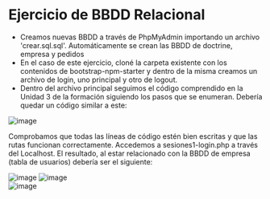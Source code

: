 # Ejercicio de BBDD Relacional 

- Creamos nuevas BBDD a través de PhpMyAdmin importando un archivo 'crear.sql.sql'. Automáticamente se crean las BBDD de doctrine, empresa y pedidos
- En el caso de este ejercicio, cloné la carpeta existente con los contenidos de bootstrap-npm-starter y dentro de la misma creamos un archivo de login, uno principal y otro de logout. 
- Dentro del archivo principal seguimos el código comprendido en la Unidad 3 de la formación siguiendo los pasos que se enumeran. Debería quedar un código similar a este:

![image](https://user-images.githubusercontent.com/91055754/151153885-48d4224d-cea3-4cba-b0fb-e7499df5f085.png)


Comprobamos que todas las líneas de código estén bien escritas y que las rutas funcionan correctamente. Accedemos a sesiones1-login.php a través del Localhost. El resultado, al estar relacionado con la BBDD de empresa (tabla de usuarios) debería ser el siguiente: 

![image](https://user-images.githubusercontent.com/91055754/151153298-6b7681e3-c71f-4d88-af8b-c90db662c668.png)
![image](https://user-images.githubusercontent.com/91055754/151153322-1e3baf92-904b-48be-bdfc-1e9466c9a82f.png) <br>
![image](https://user-images.githubusercontent.com/91055754/151153340-1794a0ac-73a8-4a4e-a43d-fc1197189c68.png)

  
